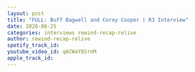 ```yaml
---
layout: post
title: "FULL: Buff Bagwell and Corey Cooper | R3 Interview"
date: 2020-06-25
categories: interviews rewind-recap-relive
author: rewind-recap-relive
spotify_track_id: 
youtube_video_id: qACWaY8SrnM
apple_track_id: 
---
```

